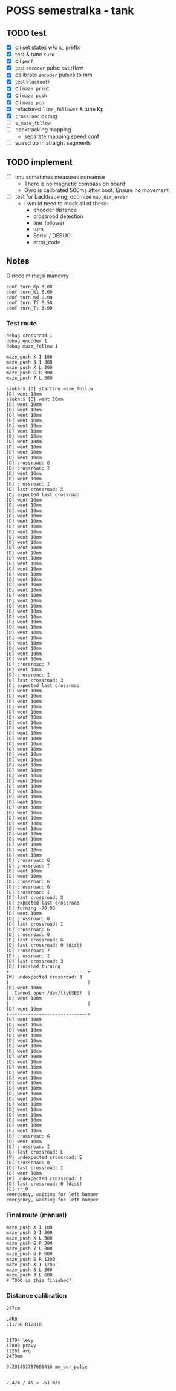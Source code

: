 # POSS semestralka - tank

## TODO test
- [x] cli set states w/o s_ prefix
- [x] test & tune `turn`
- [x] cli `perf`
- [x] test `encoder` pulse overflow
- [x] calibrate `encoder` pulses to mm
- [x] test `bluetooth`
- [x] cli `maze print`
- [x] cli `maze push`
- [x] cli `maze pop`
- [x] refactored `line_follower` & tune Kp
- [x] `crossroad` debug
- [ ] `s_maze_follow`
- [ ] backtracking mapping
  - separate mapping speed conf
- [ ] speed up in straight segments

## TODO implement
- [ ] imu sometimes measures nonsense
  - There is no magnetic compass on board
  - Gyro is calibrated 500ms after boot. Ensure no movement.
- [ ] test for backtracking, optimize `map_dir_order`
  - I would need to mock all of these:
    - encoder distance
    - crossroad detection
    - line_follower
    - turn
    - Serial / DEBUG
    - error_code


## Notes
O neco mirnejsi manevry
```
conf turn_Kp 3.00
conf turn_Ki 6.00
conf turn_Kd 0.00
conf turn_Tf 0.50
conf turn_Tt 3.00
```
### Test route
```
debug crossroad 1
debug encoder 1
debug maze_follow 1

maze_push X I 100
maze_push 3 I 300
maze_push X L 300
maze_push G R 300
maze_push 7 L 300
```

```
sluka:$ [D] starting maze_follow
[D] went 10mm
sluka:$ [D] went 10mm
[D] went 10mm
[D] went 10mm
[D] went 10mm
[D] went 10mm
[D] went 10mm
[D] went 10mm
[D] went 10mm
[D] went 10mm
[D] went 10mm
[D] went 10mm
[D] went 10mm
[D] crossroad: G
[D] crossroad: T
[D] went 10mm
[D] went 10mm
[D] crossroad: I
[D] last crossroad: X
[D] expected last crossroad
[D] went 10mm
[D] went 10mm
[D] went 10mm
[D] went 10mm
[D] went 10mm
[D] went 10mm
[D] went 10mm
[D] went 10mm
[D] went 10mm
[D] went 10mm
[D] went 10mm
[D] went 10mm
[D] went 10mm
[D] went 10mm
[D] went 10mm
[D] went 10mm
[D] went 10mm
[D] went 10mm
[D] went 10mm
[D] went 10mm
[D] went 10mm
[D] went 10mm
[D] went 10mm
[D] went 10mm
[D] went 10mm
[D] went 10mm
[D] went 10mm
[D] went 10mm
[D] went 10mm
[D] went 10mm
[D] went 10mm
[D] crossroad: 7
[D] went 10mm
[D] crossroad: I
[D] last crossroad: 3
[D] expected last crossroad
[D] went 10mm
[D] went 10mm
[D] went 10mm
[D] went 10mm
[D] went 10mm
[D] went 10mm
[D] went 10mm
[D] went 10mm
[D] went 10mm
[D] went 10mm
[D] went 10mm
[D] went 10mm
[D] went 10mm
[D] went 10mm
[D] went 10mm
[D] went 10mm
[D] went 10mm
[D] went 10mm
[D] went 10mm
[D] went 10mm
[D] went 10mm
[D] went 10mm
[D] went 10mm
[D] went 10mm
[D] went 10mm
[D] went 10mm
[D] went 10mm
[D] went 10mm
[D] went 10mm
[D] went 10mm
[D] went 10mm
[D] went 10mm
[D] crossroad: G
[D] crossroad: T
[D] went 10mm
[D] went 10mm
[D] crossroad: G
[D] crossroad: G
[D] crossroad: I
[D] last crossroad: X
[D] expected last crossroad
[D] turning -70.00
[D] went 10mm
[D] crossroad: 0
[D] last crossroad: I
[D] crossroad: G
[D] crossroad: 0
[D] last crossroad: G
[D] last crossroad: 0 (dist)
[D] crossroad: 7
[D] crossroad: I
[D] last crossroad: 3
[D] finished turning                                                                              +-----------------------------+
[W] undexpected crossroad: 3                                                                      |                             |
[D] went 10mm                                                                                     |  Cannot open /dev/ttyUSB0!  |
[D] went 10mm                                                                                     |                             |
[D] went 10mm                                                                                     +-----------------------------+
[D] went 10mm
[D] went 10mm
[D] went 10mm
[D] went 10mm
[D] went 10mm
[D] went 10mm
[D] went 10mm
[D] went 10mm
[D] went 10mm
[D] went 10mm
[D] went 10mm
[D] went 10mm
[D] went 10mm
[D] went 10mm
[D] went 10mm
[D] went 10mm
[D] went 10mm
[D] went 10mm
[D] went 10mm
[D] went 10mm
[D] went 10mm
[D] went 10mm
[D] crossroad: G
[D] went 10mm
[D] crossroad: I
[D] last crossroad: E
[W] undexpected crossroad: E
[D] crossroad: 0
[D] last crossroad: I
[D] went 10mm
[W] undexpected crossroad: I
[D] last crossroad: 0 (dist)
[E] cr_0
emergency, waiting for left bumper
emergency, waiting for left bumper
```


### Final route (manual)
```
maze_push X I 100
maze_push 3 I 300
maze_push X L 300
maze_push G R 300
maze_push 7 L 300
maze_push G R 600
maze_push E R 1200
maze_push X I 1200
maze_push 3 L 300
maze_push 3 L 600
# TODO is this finished?
```


### Distance calibration
```
247cm

L4R0
L11708 R12818


11704 levy
12808 pravy
12261 avg
2470mm

0.201451757605416 mm_per_pulse


2.47m / 4s = .61 m/s
```
